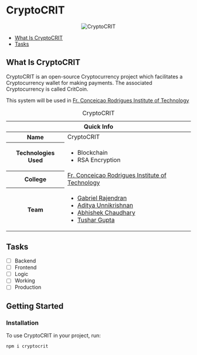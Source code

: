 # CryptoCRIT

<p align='center'><img src="https://theabbie.github.io/files/CryptoCRIT.png" alt="CryptoCRIT"></p>

* [What Is CryptoCRIT](#what-is-cryptocrit)
* [Tasks](#tasks)

## What Is CryptoCRIT

CryptoCRIT is an open-source Cryptocurrency project which facilitates a Cryptocurrency wallet for making payments. The associated Cryptocurrency is called CritCoin.

This system will be used in <a href="https://www.fcrit.ac.in">Fr. Conceicao Rodrigues Institute of Technology</a>

<table>
<caption>CryptoCRIT</caption>
<thead>
<tr>
<th colspan="2">Quick Info</th>
</tr>
</thead>
<tbody>
<tr><th scope='row'>Name</th><td>CryptoCRIT</td></tr>
<tr><th scope='row'>Technologies Used</th><td><ul><li>Blockchain</li><li>RSA Encryption</li></ul></td></tr>
<tr><th scope='row'>College</th><td><a href="https://www.fcrit.ac.in">Fr. Conceicao Rodrigues Institute of Technology</a></td></tr>
<tr><th scope='row'>Team</th>
<td>
<ul>
<li><a href="https://github.com/rgab1508">Gabriel Rajendran</a></li>
<li><a href="https://instagram.com/adi.unni">Aditya Unnikrishnan</a></li>
<li><a href="https://theabbie.github.io">Abhishek Chaudhary</a></li>
<li><a href="https://instagram.com/tushar_gupta_339">Tushar Gupta</a></li>
</ul>
</td>
</tr>
</tbody>
</table>

## Tasks

- [ ] Backend
- [ ] Frontend
- [ ] Logic
- [ ] Working
- [ ] Production

## Getting Started

### Installation

To use CryptoCRIT in your project, run:

```
npm i cryptocrit
```
